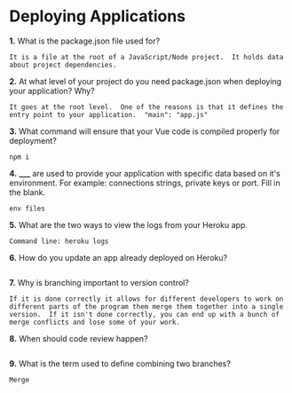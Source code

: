# Deploying Applications

**1.** What is the package.json file used for?

<!-- enter you answer in the space below -->

```
It is a file at the root of a JavaScript/Node project.  It holds data about project dependencies.
```

**2.** At what level of your project do you need package.json when deploying your application? Why?

<!-- enter you answer in the space below -->

```
It goes at the root level.  One of the reasons is that it defines the entry point to your application.  "main": "app.js"
```

**3.** What command will ensure that your Vue code is compiled properly for deployment?

<!-- enter you answer in the space below -->

```
npm i
```

**4.** **\_\_\_** are used to provide your application with specific data based on it's environment. For example: connections strings, private keys or port. Fill in the blank.

<!-- enter you answer in the space below -->

```
env files
```

**5.** What are the two ways to view the logs from your Heroku app.

<!-- enter you answer in the space below -->

```
Command line: heroku logs

```

**6.** How do you update an app already deployed on Heroku?

<!-- enter you answer in the space below -->

```

```

**7.** Why is branching important to version control?

<!-- enter you answer in the space below -->

```
If it is done correctly it allows for different developers to work on different parts of the program them merge them together into a single version.  If it isn't done correctly, you can end up with a bunch of merge conflicts and lose some of your work.
```

**8.** When should code review happen?

<!-- enter you answer in the space below -->

```

```

**9.** What is the term used to define combining two branches?

<!-- enter you answer in the space below -->

```
Merge
```
